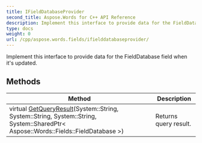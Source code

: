 ```yaml
---
title: IFieldDatabaseProvider
second_title: Aspose.Words for C++ API Reference
description: Implement this interface to provide data for the FieldDatabase field when it's updated. 
type: docs
weight: 0
url: /cpp/aspose.words.fields/ifielddatabaseprovider/
---
```


Implement this interface to provide data for the FieldDatabase field when it's updated. 

## Methods

| Method | Description |
| --- | --- |
| virtual [GetQueryResult](./getqueryresult/)(System::String, System::String, System::String, System::SharedPtr< Aspose::Words::Fields::FieldDatabase >) | Returns query result.  |
